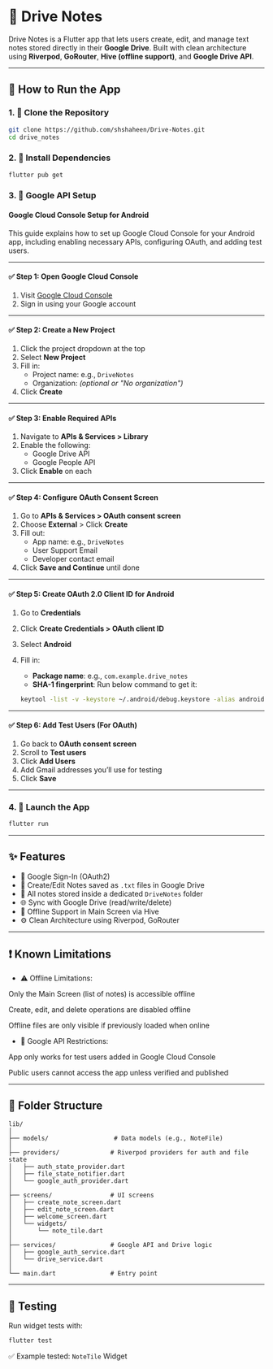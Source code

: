 # 📓 Drive Notes

Drive Notes is a Flutter app that lets users create, edit, and manage text notes stored directly in their **Google Drive**. Built with clean architecture using **Riverpod**, **GoRouter**, **Hive (offline support)**, and **Google Drive API**.

---

## 🚀 How to Run the App

### 1. 📆 Clone the Repository
```bash
git clone https://github.com/shshaheen/Drive-Notes.git
cd drive_notes
```

### 2. 🔧 Install Dependencies
```bash
flutter pub get
```

### 3. 🔐 Google API Setup

#### Google Cloud Console Setup for Android

This guide explains how to set up Google Cloud Console for your Android app, including enabling necessary APIs, configuring OAuth, and adding test users.

---

#### ✅ Step 1: Open Google Cloud Console

1. Visit [Google Cloud Console](https://console.cloud.google.com/)
2. Sign in using your Google account

---

#### ✅ Step 2: Create a New Project

1. Click the project dropdown at the top
2. Select **New Project**
3. Fill in:
   - Project name: e.g., `DriveNotes`
   - Organization: *(optional or "No organization")*
4. Click **Create**

---

#### ✅ Step 3: Enable Required APIs

1. Navigate to **APIs & Services > Library**
2. Enable the following:
   - Google Drive API
   - Google People API
3. Click **Enable** on each

---

#### ✅ Step 4: Configure OAuth Consent Screen

1. Go to **APIs & Services > OAuth consent screen**
2. Choose **External** > Click **Create**
3. Fill out:
   - App name: e.g., `DriveNotes`
   - User Support Email
   - Developer contact email
4. Click **Save and Continue** until done

---

#### ✅ Step 5: Create OAuth 2.0 Client ID for Android

1. Go to **Credentials**
2. Click **Create Credentials > OAuth client ID**
3. Select **Android**
4. Fill in:
   - **Package name**: e.g., `com.example.drive_notes`
   - **SHA-1 fingerprint**: Run below command to get it:

   ```bash
   keytool -list -v -keystore ~/.android/debug.keystore -alias androiddebugkey -storepass android -keypass android
   ```

---

#### ✅ Step 6: Add Test Users (For OAuth)

1. Go back to **OAuth consent screen**
2. Scroll to **Test users**
3. Click **Add Users**
4. Add Gmail addresses you’ll use for testing
5. Click **Save**

---

### 4. 📱 Launch the App
```bash
flutter run
```

---

## ✨ Features

- 🔐 Google Sign-In (OAuth2)
- 📝 Create/Edit Notes saved as `.txt` files in Google Drive
- 📁 All notes stored inside a dedicated `DriveNotes` folder
- 🌐 Sync with Google Drive (read/write/delete)
- 📡 Offline Support in Main Screen via Hive
- ⚙️ Clean Architecture using Riverpod, GoRouter

---

## ❗ Known Limitations

- ⚠️ Offline Limitations:

Only the Main Screen (list of notes) is accessible offline

Create, edit, and delete operations are disabled offline

Offline files are only visible if previously loaded when online

- 🔐 Google API Restrictions:

App only works for test users added in Google Cloud Console

Public users cannot access the app unless verified and published

---

## 📂 Folder Structure

```
lib/
│
├── models/                  # Data models (e.g., NoteFile)
│
├── providers/              # Riverpod providers for auth and file state
│   ├── auth_state_provider.dart
│   ├── file_state_notifier.dart
│   └── google_auth_provider.dart
│
├── screens/                # UI screens
│   ├── create_note_screen.dart
│   ├── edit_note_screen.dart
│   ├── welcome_screen.dart
│   └── widgets/
│       └── note_tile.dart
│
├── services/               # Google API and Drive logic
│   ├── google_auth_service.dart
│   └── drive_service.dart
│
└── main.dart               # Entry point
```

---

## 💪 Testing

Run widget tests with:
```bash
flutter test
```

✅ Example tested: `NoteTile` Widget

